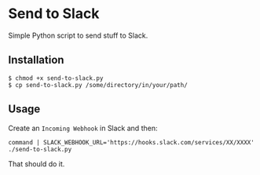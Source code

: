 # Send to Slack

Simple Python script to send stuff to Slack.

## Installation

```shell
$ chmod +x send-to-slack.py
$ cp send-to-slack.py /some/directory/in/your/path/
```

## Usage

Create an `Incoming Webhook` in Slack and then:

```shell
command | SLACK_WEBHOOK_URL='https://hooks.slack.com/services/XX/XXXX' ./send-to-slack.py
```

That should do it.
